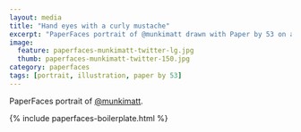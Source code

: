 ```yaml
---
layout: media
title: "Hand eyes with a curly mustache"
excerpt: "PaperFaces portrait of @munkimatt drawn with Paper by 53 on an iPad."
image: 
  feature: paperfaces-munkimatt-twitter-lg.jpg
  thumb: paperfaces-munkimatt-twitter-150.jpg
category: paperfaces
tags: [portrait, illustration, paper by 53]
---
```


PaperFaces portrait of [@munkimatt](http://twitter.com/munkimatt).

{% include paperfaces-boilerplate.html %}